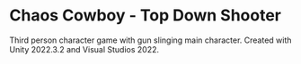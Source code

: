 # Chaos Cowboy - Top Down Shooter
Third person character game with gun slinging main character. Created with Unity 2022.3.2 and Visual Studios 2022.